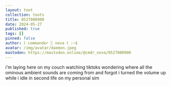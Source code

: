 ```yaml
---
layout: toot
collection: toots
title: 0527000900
date: 2024-05-27
published: true
tags: []
pinned: false
author: ⸸ commander ░ nova ⸸ :~$
avatar: /img/avatar/daemon.jpeg
mastodon: https://mastodon.online/@cmdr_nova/0527000900
---
```


i'm laying here on my couch watching tiktoks wondering where all the ominous ambient sounds are coming from and forgot i turned the volume up while i idle in second life on my personal sim
